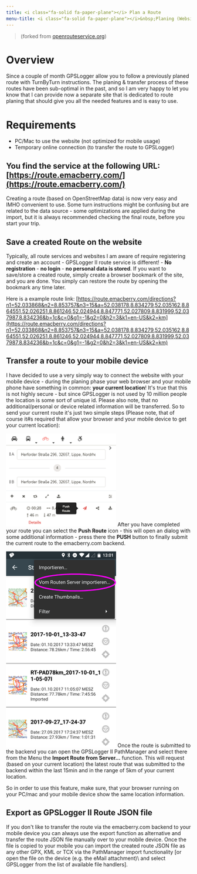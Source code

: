 ```yaml
---
title: <i class="fa-solid fa-paper-plane"></i> Plan a Route
menu-title: <i class="fa-solid fa-paper-plane"></i>&nbsp;Planing (Website)
---
```

> (forked from [openrouteservice.org](openrouteservice.org))

# Overview
Since a couple of month GPSLogger allow you to follow a previously planed route with TurnByTurn instructions. The
planing & transfer process of these routes have been sub-optimal in the past, and so I am very happy to let you know
that I can provide now a separate site that is dedicated to route planing that should give you all the needed features
and is easy to use.

# Requirements
- PC/Mac to use the website (not optimized for mobile usage)
- Temporary online connection (to transfer the route to GPSLogger)

## You find the service at the following URL: [https://route.emacberry.com/](https://route.emacberry.com/)

Creating a route (based on OpenStreetMap data) is now very easy and IMHO convenient to use. Some turn instructions might
be confusing but are related to the data source - some optimizations are applied during the import, but it is always
recommended checking the final route, before you start your trip.

## Save a created Route on the website
Typically, all route services and websites I am aware of require registering and create an account - GPSLogger II route
service is different! - **No registration** - **no login** - **no personal data is stored**. If you want to save/store
a created route, simply create a browser bookmark of the site, and you are done. You simply can restore the route by
opening the bookmark any time later.

Here is a example route link: [https://route.emacberry.com/directions?n1=52.033868&n2=8.853757&n3=15&a=52.038178,8.834279,52.035162,8.864551,52.026251,8.861246,52.024944,8.847771,52.027809,8.831999,52.037987,8.834236&b=1c&c=0&g1=-1&g2=0&h2=3&k1=en-US&k2=km](https://route.emacberry.com/directions?n1=52.033868&n2=8.853757&n3=15&a=52.038178,8.834279,52.035162,8.864551,52.026251,8.861246,52.024944,8.847771,52.027809,8.831999,52.037987,8.834236&b=1c&c=0&g1=-1&g2=0&h2=3&k1=en-US&k2=km)

## Transfer a route to your mobile device
I have decided to use a very simply way to connect the website with your mobile device - during the planing phase your
web browser and your mobile phone have something in common: **your current location**! It's true that this is not
highly secure - but since GPSLogger is not used by 10 million people the location is some sort of unique id. Please also
note, that no additional/personal or device related information will be transferred. So to send your current route it's
just two simple steps (Please note, that of course it#s required that allow your browser and your mobile device to get
your current location):

<span class="shot">![web-routing-export](/assets/img/gpsl/web-routing-export.png)</span>
After you have completed your route you can select the <i class="fa-solid fa-paper-plane"></i> **Push Route** icon -
this will open an dialog with some additional information - press there the **PUSH** button to finally submit the
current route to the emacberry.com backend.<br class="shot-end"/>

<span class="shot">![web-routing-import](/assets/img/gpsl/web-routing-import.png)</span>
Once the route is submitted to the backend you can open the GPSLogger II PathManager and select there from the Menu
the **Import Route from Server...** function. This will request (based on your current location) the latest route that
was submitted to the backend within the last 15min and in the range of 5km of your current location.

So in order to use this feature, make sure, that your browser running on your PC/mac and your mobile device show the
same location information.<br class="shot-end"/>

## Export as GPSLogger II Route JSON file
If you don't like to transfer the route via the emacberry.com backend to your mobile device you can always use the
<i class="fa-solid fa-download"></i> export function as alternative and transfer the route JSON file manually over to
your mobile device. Once the file is copied to your mobile you can import the created route JSON file as any other GPX,
KML or TCX via the PathManager import functionality \[or open the file on the device (e.g. the eMail attachment)\ and
select GPSLogger from the list of available file handlers].